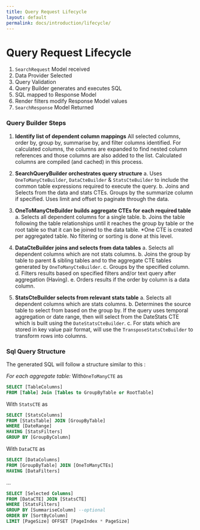 ```yaml
---
title: Query Request Lifecycle
layout: default
permalink: docs/introduction/lifecycle/
---
```


Query Request Lifecycle
===

1. `SearchRequest` Model received
2. Data Provider Selected
3. Query Validation
3. Query Builder generates and executes SQL
4. SQL mapped to Response Model
5. Render filters modify Response Model values
6. `SearchResponse` Model Returned

### Query Builder Steps
1. **Identify list of dependent column mappings**
All selected columns, order by, group by, summarise by, and filter columns identified. For calculated columns, the columns are expanded to find nested column references and those columns are also added to the list. Calculated columns are compiled (and cached) in this process.

2. **SearchQueryBuilder orchestrates  query structure** 
a. Uses `OneToManyCteBuilder`, `DataCteBuilder` & `StatsCteBuilder` to include the common table expressions required to execute the query.
b. Joins and Selects from the data and stats CTEs. Groups by the summarize column if specified. Uses limit and offset to paginate through the data.

3. **OneToManyCteBuilder builds aggregate CTEs for each required table**
a. Selects all dependent columns for a single table.
b. Joins the table following the table relationships until it reaches the group by table or the root table so that it can be joined to the data table.
*One CTE is created per aggregated table. No filtering or sorting is done at this level.

4. **DataCteBuilder joins and selects from data tables**
a. Selects all dependent columns which are not stats columns.
b. Joins the group by table to parent & sibling tables and to the aggregate CTE tables generated by `OneToManyCteBuilder`. 
c. Groups by the specified column. 
d. Filters results based on specified filters and/or text query after aggregation (Having). 
e. Orders results if the order by column is a data column.

5. **StatsCteBuilder selects from relevant stats table**
a. Selects all dependent columns which are stats columns.
b. Determines the source table to select from based on the group by.  If the query uses temporal aggregation or date range, then will select from the DateStats CTE which is built using the `DateStatsCteBuilder`. 
c. For stats which are stored in key value pair format, will use the `TransposeStatsCteBuilder` to transform rows into columns.

### Sql Query Structure
The generated SQL will follow a structure similar to this :

*For each aggregate table:*
With`OneToManyCTE` as

```sql
SELECT [TableColumns]
FROM [Table] Join [Tables to GroupByTable or RootTable]
```
 
 With `StatsCTE` as
 
```sql
SELECT [StatsColumns]
FROM [StatsTable] JOIN [GroupByTable]
WHERE [DateRange]
HAVING [StatsFilters]
GROUP BY [GroupByColumn]
```

 With `DataCTE` as 
 
```sql
SELECT [DataColumns]
FROM [GroupByTable] JOIN [OneToManyCTEs]
HAVING [DataFilters]
```

...

```sql
SELECT [Selected Columns]
FROM [DataCTE] JOIN [StatsCTE]
WHERE [StatsFilters]
GROUP BY [SummariseColumn] --optional
ORDER BY [SortByColumn]
LIMIT [PageSize] OFFSET [PageIndex * PageSize]
```
  
 
